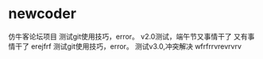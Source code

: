 # newcoder
仿牛客论坛项目
测试git使用技巧，error。
v2.0测试，端午节又事情干了
又有事情干了 
erejfrf
测试git使用技巧，error。
测试v3.0,冲突解决
wfrfrrvrevrvrv
